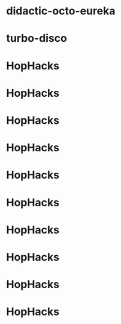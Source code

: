 # didactic-octo-eureka
# turbo-disco
# HopHacks
# HopHacks
# HopHacks
# HopHacks
# HopHacks
# HopHacks
# HopHacks
# HopHacks
# HopHacks
# HopHacks

